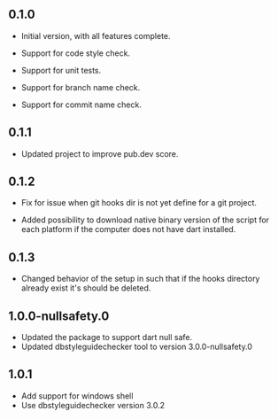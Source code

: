 ## 0.1.0

- Initial version, with all features complete.

- Support for code style check.

- Support for unit tests.

- Support for branch name check.

- Support for commit name check.

## 0.1.1

- Updated project to improve pub.dev score.

## 0.1.2

- Fix for issue when git hooks dir is not yet define for a git project.

- Added possibility to download native binary version of the script for each platform if the computer does not have dart
  installed.

## 0.1.3

- Changed behavior of the setup in such that if the hooks directory already exist it's should be deleted.

## 1.0.0-nullsafety.0

- Updated the package to support dart null safe.
- Updated dbstyleguidechecker tool to version 3.0.0-nullsafety.0

## 1.0.1

- Add support for windows shell
- Use dbstyleguidechecker version 3.0.2
